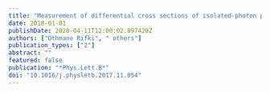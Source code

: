 ```yaml
---
title: "Measurement of differential cross sections of isolated-photon plus heavy-flavour jet production in pp collisions at $sqrts=8$ TeV using the ATLAS detector"
date: 2018-01-01
publishDate: 2020-04-11T12:00:02.897428Z
authors: ["Othmane Rifki", " others"]
publication_types: ["2"]
abstract: ""
featured: false
publication: "*Phys.Lett.B*"
doi: "10.1016/j.physletb.2017.11.054"
---
```


